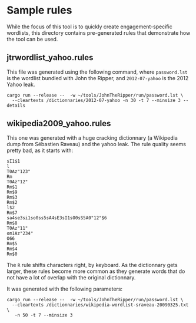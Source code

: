 # Sample rules

While the focus of this tool is to quickly create engagement-specific wordlists, this
directory contains pre-generated rules that demonstrate how the tool can be used.

## jtrwordlist_yahoo.rules

This file was generated using the following command, where `password.lst` is the wordlist
bundled with John the Ripper, and `2012-07-yahoo` is the 2012 Yahoo leak.

```shell
cargo run --release --  -w ~/tools/JohnTheRipper/run/password.lst \
  --cleartexts /dictionnaries/2012-07-yahoo -n 30 -t 7 --minsize 3 --details
```

## wikipedia2009_yahoo.rules

This one was generated with a huge cracking dictionnary (a Wikipedia dump from
Sébastien Raveau) and the yahoo leak. The rule quality seems pretty bad, as
it starts with:

```
sI1$1
l
T0Az"123"
Rm
T0Az"12"
Rm$1
Rm$9
Rm$3
Rm$2
l$2
Rm$7
sa4se3si1so0ss5sA4sE3sI1sO0sS5A0"12"$6
Rm$8
T0Az"11"
om1Az"234"
O66
Rm$5
Rm$4
Rm$0
```

The `R` rule shifts characters right, by keyboard. As the dictionnary gets larger,
these rules become more common as they generate words that do not have a lot of
overlap with the original dictionnary.

It was generated with the following parameters:

```shell
cargo run --release --  -w ~/tools/JohnTheRipper/run/password.lst \
  --cleartexts /dictionnaries/wikipedia-wordlist-sraveau-20090325.txt \
   -n 50 -t 7 --minsize 3
```

